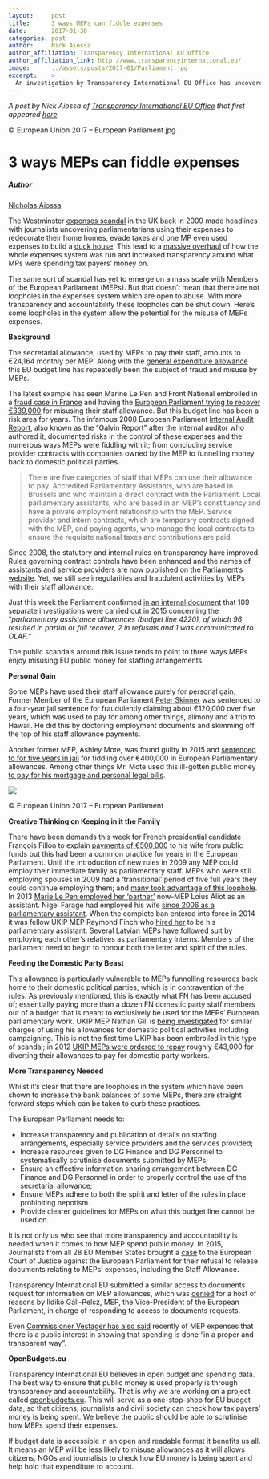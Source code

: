 ```yaml
---
layout:     post
title:      3 ways MEPs can fiddle expenses
date:       2017-01-30
categories: post
author:     Nick Aiossa
author_affiliation: Transparency International EU Office
author_affiliation_link: http://www.transparencyinternational.eu/
image:      ../assets/posts/2017-01/Parliament.jpg
excerpt:    >
  An investigation by Transparency International EU Office has uncovered three ways MEPs fiddle with expenses.
---
```

_A post by Nick Aiossa of [Transparency International EU Office](http://transparencyinternational.eu/) that first appeared [here](http://transparency.eu/expenses/)._



© European Union 2017 – European Parliament.jpg


# 3 ways MEPs can fiddle expenses


##### Author

[Nicholas Aiossa](http://transparency.eu/author/nicholas-aiossa/)



The Westminster [expenses scandal](https://en.wikipedia.org/wiki/United_Kingdom_parliamentary_expenses_scandal) in the UK back in 2009 made headlines with journalists uncovering parliamentarians using their expenses to redecorate their home homes, evade taxes and one MP even used expenses to build a [duck house](https://www.theguardian.com/politics/2009/may/23/mps-expenses-conservatives). This lead to a [massive overhaul](https://www.theguardian.com/politics/2016/may/17/mps-expenses-martin-williams-parliament-ltd) of how the whole expenses system was run and increased transparency around what MPs were spending tax payers’ money on.

The same sort of scandal has yet to emerge on a mass scale with Members of the European Parliament (MEPs). But that doesn’t mean that there are not loopholes in the expenses system which are open to abuse. With more transparency and accountability these loopholes can be shut down. Here’s some loopholes in the system allow the potential for the misuse of MEPs expenses.

**Background**

The secretarial allowance, used by MEPs to pay their staff, amounts to €24,164 monthly per MEP. Along with the [general expenditure allowance](https://transparency.eu/we-need-to-talk-about-meps-expenses/) this EU budget line has repeatedly been the subject of fraud and misuse by MEPs.

The latest example has seen Marine Le Pen and Front National embroiled in a [fraud case in France](http://www.politico.eu/article/marine-le-pens-party-under-investigation-for-fraud-national-front/) and having the [European Parliament trying to recover €339,000](http://www.politico.eu/article/european-parliament-seeks-339000-euros-from-marine-le-pen-national-front-france/) for misusing their staff allowance. But this budget line has been a risk area for years. The infamous 2008 European Parliament [Internal Audit Report](http://www.europarl.europa.eu/register/audit/EP-PE_ADT(2006)0002_EN.pdf), also known as the “Galvin Report” after the internal auditor who authored it, documented risks in the control of these expenses and the numerous ways MEPs were fiddling with it; from concluding service provider contracts with companies owned by the MEP to funnelling money back to domestic political parties.

> There are five categories of staff that MEPs can use their allowance to pay. Accredited Parliamentary Assistants, who are based in Brussels and who maintain a direct contract with the Parliament. Local parliamentary assistants, who are based in an MEP’s constituency and have a private employment relationship with the MEP. Service provider and intern contracts, which are temporary contracts signed with the MEP, and paying agents, who manage the local contracts to ensure the requisite national taxes and contributions are paid.

Since 2008, the statutory and internal rules on transparency have improved. Rules governing contract controls have been enhanced and the names of assistants and service providers are now published on the [Parliament’s website](http://www.europarl.europa.eu/meps/en/assistants.html). Yet, we still see irregularities and fraudulent activities by MEPs with their staff allowance.

Just this week the Parliament confirmed [in an internal document](http://transparency.eu/wp-content/uploads/2017/01/Discharge-.pdf) that 109 separate investigations were carried out in 2015 concerning the “_parliamentary assistance allowances (budget line 4220), of which 96 resulted in partial or full recover, 2 in refusals and 1 was communicated to OLAF.”_

The public scandals around this issue tends to point to three ways MEPs enjoy misusing EU public money for staffing arrangements.

**Personal Gain**

Some MEPs have used their staff allowance purely for personal gain. Former Member of the European Parliament [Peter Skinner](http://www.bbc.com/news/uk-england-sussex-36167299) was sentenced to a four-year jail sentence for fraudulently claiming about €120,000 over five years, which was used to pay for among other things, alimony and a trip to Hawaii. He did this by doctoring employment documents and skimming off the top of his staff allowance payments.

Another former MEP, Ashley Mote, was found guilty in 2015 and [sentenced to for five years in jail](http://www.politico.eu/article/mote-ashley-jailed-fraud-european-parliament-case-uk-ukip-farage/) for fiddling over €400,000 in European Parliamentary allowances. Among other things Mr. Mote used this ill-gotten public money [to pay for his mortgage and personal legal bills](http://www.bbc.com/news/uk-politics-33508850).

[![](http://transparency.eu/wp-content/uploads/2017/01/31666053823_ab0a19eeab_k-e1485440276509-750x313.jpg)](https://www.flickr.com/photos/european_parliament/31666053823/in/dateposted/)

© European Union 2017 – European Parliament

</div>

**Creative Thinking on Keeping in it the Family**

There have been demands this week for French presidential candidate François Fillon to explain [payments of €500,000](http://www.leparisien.fr/politique/affaire-penelope-fillon-le-parquet-financier-ouvre-une-enquete-25-01-2017-6617373.php) to his wife from public funds but this had been a common practice for years in the European Parliament. Until the introduction of new rules in 2009 any MEP could employ their immediate family as parliamentary staff. MEPs who were still employing spouses in 2009 had a ‘transitional’ period of five full years they could continue employing them; and [many took advantage of this loophole](http://www.telegraph.co.uk/news/newstopics/mps-expenses/6347266/British-MEPs-exploit-loophole-to-pay-relatives-to-work-for-them.html). In 2013 [Marie Le Pen employed her ‘partner’](http://www.huffingtonpost.fr/2017/01/25/pourquoi-le-fn-ne-surfe-pas-sur-la-polemique-autour-de-penelope/) now-MEP Loius Aliot as an assistant. Nigel Farage had employed his wife [since 2006 as a parliamentary assistant](https://www.ft.com/content/5061f83a-aad1-11e3-83a2-00144feab7de). When the complete ban entered into force in 2014 it was fellow UKIP MEP Raymond Finch who [hired her](http://www.independent.co.uk/news/uk/politics/ukip-leaders-wife-is-paid-with-public-money-it-is-revealed-following-his-denial-on-googleboxs-steph-9928490.html) to be his parliamentary assistant. Several [Latvian MEPs](https://en.rebaltica.lv/2016/11/meps-cant-hire-relatives-ask-the-latvians-how-to-get-around-the-rules/) have followed suit by employing each other’s relatives as parliamentary interns. Members of the parliament need to begin to honour both the letter and spirit of the rules.

**Feeding the Domestic Party Beast**

This allowance is particularly vulnerable to MEPs funnelling resources back home to their domestic political parties, which is in contravention of the rules. As previously mentioned, this is exactly what FN has been accused of; essentially paying more than a dozen FN domestic party staff members out of a budget that is meant to exclusively be used for the MEPs’ European parliamentary work. UKIP MEP Nathan Gill is [being investigated](http://www.bbc.com/news/uk-wales-politics-37247878) for similar charges of using his allowances for domestic political activities including campaigning. This is not the first time UKIP has been embroiled in this type of scandal; in 2012 [UKIP MEPs were ordered to repay](https://www.theguardian.com/politics/2012/apr/20/ukip-meps-misused-eu-allowances) roughly €43,000 for diverting their allowances to pay for domestic party workers.

**More Transparency Needed**

Whilst it’s clear that there are loopholes in the system which have been shown to increase the bank balances of some MEPs, there are straight forward steps which can be taken to curb these practices.

The European Parliament needs to:

*   Increase transparency and publication of details on staffing arrangements, especially service providers and the services provided;
*   Increase resources given to DG Finance and DG Personnel to systematically scrutinise documents submitted by MEPs;
*   Ensure an effective information sharing arrangement between DG Finance and DG Personnel in order to properly control the use of the secretarial allowance;
*   Ensure MEPs adhere to both the spirit and letter of the rules in place prohibiting nepotism.
*   Provide clearer guidelines for MEPs on what this budget line cannot be used on.

It is not only us who see that more transparency and accountability is needed when it comes to how MEP spend public money. In 2015, Journalists from all 28 EU Member States brought a [case](http://transparency.eu/wp-content/uploads/2017/01/Case.pdf) to the European Court of Justice against the European Parliament for their refusal to release documents relating to MEPs’ expenses, including the Staff Allowance.

Transparency International EU submitted a similar access to documents request for information on MEP allowances, which was [denied](http://transparency.eu/wp-content/uploads/2017/01/Response-to-the-appeal.pdf) for a host of reasons by Ildikó Gáll-Pelcz, MEP, the Vice-President of the European Parliament, in charge of responding to access to documents requests.

Even [Commissioner Vestager has also said](http://www.ir-d.dk/2017/01/eu-commissioner-says-meps-should-open-up/) recently of MEP expenses that there is a public interest in showing that spending is done “in a proper and transparent way”.

**OpenBudgets.eu**

Transparency International EU believes in open budget and spending data. The best way to ensure that public money is used properly is through transparency and accountability. That is why we are working on a project called [openbudgets.eu](http://www.openbudget.eu). This will serve as a one-stop-shop for EU budget data, so that citizens, journalists and civil society can check how tax payers’ money is being spent. We believe the public should be able to scrutinise how MEPs spend their expenses.

If budget data is accessible in an open and readable format it benefits us all. It means an MEP will be less likely to misuse allowances as it will allows citizens, NGOs and journalists to check how EU money is being spent and help hold that expenditure to account.




